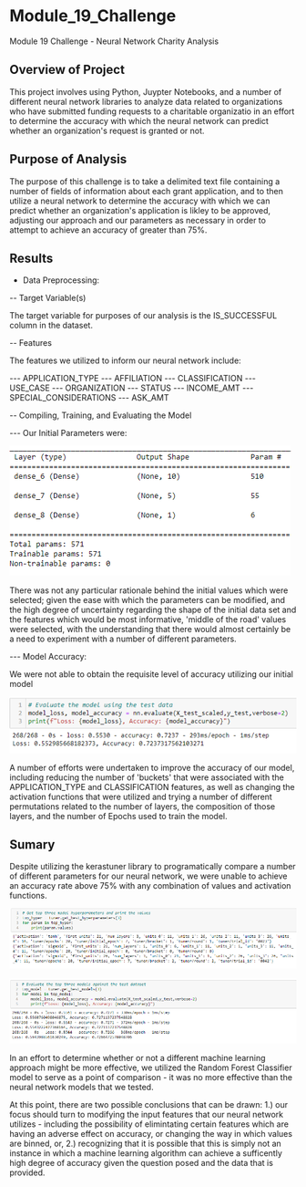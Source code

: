 # Module_19_Challenge
Module 19 Challenge - Neural Network Charity Analysis

## Overview of Project
This project involves using Python, Juypter Notebooks, and a number of different neural network libraries to analyze data related to organizations who have submitted funding requests to a charitable organizatio in an effort to determine the accuracy with which the neural network can predict whether an organization's request is granted or not. 

## Purpose of Analysis
The purpose of this challenge is to take a delimited text file containing a number of fields of information about each grant application, and to then utilize a neural network to determine the accuracy with which we can predict whether an organization's application is likley to be approved, adjusting our approach and our parameters as necessary in order to attempt to achieve an accuracy of greater than 75%.

## Results

- Data Preprocessing:

 -- Target Variable(s)

The target variable for purposes of our analysis is the IS_SUCCESSFUL column in the dataset.

 -- Features

The features we utilized to inform our neural network include:

   --- APPLICATION_TYPE
   --- AFFILIATION
   --- CLASSIFICATION
   --- USE_CASE
   --- ORGANIZATION
   --- STATUS
   --- INCOME_AMT
   --- SPECIAL_CONSIDERATIONS
   --- ASK_AMT

  -- Compiling, Training, and Evaluating the Model

   --- Our Initial Parameters were:
 
![Parameters](/images/initial_params.png)

There was not any particular rationale behind the initial values which were selected; given the ease with which the parameters can be modified, and the high degree of uncertainty regarding the shape of the initial data set and the features which would be most informative, 'middle of the road' values were selected, with the understanding that there would almost certainly be a need to experiment with a number of different parameters.

--- Model Accuracy:

We were not able to obtain the requisite level of accuracy utilizing our initial model

![Initial accuracy](/images/initial_accuracy.png)

A number of efforts were undertaken to improve the accuracy of our model, including reducing the number of 'buckets' that were associated with the APPLICATION_TYPE and CLASSIFICATION features, as well as changing the activation functions that were utilized and trying a number of different permutations related to the number of layers, the composition of those layers, and the number of Epochs used to train the model.

## Sumary

Despite utilizing the kerastuner library to programatically compare a number of different parameters for our neural network, we were unable to achieve an accuracy rate above 75% with any combination of values and activation functions.

![Summary Parameters](/images/top_params.png)

![Summary Parameters](/images/top_results.png)

In an effort to determine whether or not a different machine learning approach might be more effective, we utilized the Random Forest Classifier model to serve as a point of comparison - it was no more effective than the neural network models that we tested.

At this point, there are two possible conclusions that can be drawn: 1.) our focus should turn to modifying the input features that our neural network utilizes - including the possibility of elimintating certain features which are having an adverse effect on accuracy, or changing the way in which values are binned, or, 2.) recognizing that it is possible that this is simply not an instance in which a machine learning algorithm can achieve a sufficently high degree of accuracy given the question posed and the data that is provided.
